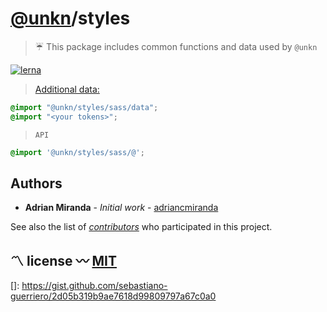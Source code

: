 # [@unkn](https://www.npmjs.com/org/unkn)/styles
> ☔️ This package includes common functions and data used by `@unkn`

<!----------------------------------------------------------------------------------------------------------------------------
 |
 | BADGES
 |
-'--------------------------------------------------------------------------------------------------------------------------->

[![lerna][lerna]][lerna-url]

<!----------------------------------------------------------------------------------------------------------------------------
 |
 | GETTING STARTED
 |
-'--------------------------------------------------------------------------------------------------------------------------->

> [Additional data:](https://sass-lang.com/documentation/js-api#data)

```scss
@import "@unkn/styles/sass/data";
@import "<your tokens>";
```

> `API`

```scss
@import '@unkn/styles/sass/@';
```

<!----------------------------------------------------------------------------------------------------------------------------
 |
 | AUTHORS
 |
-'--------------------------------------------------------------------------------------------------------------------------->

## Authors

* **Adrian Miranda** - *Initial work* - [adriancmiranda](https://github.com/adriancmiranda)

See also the list of _[contributors][CONTRIBUTORS]_ who participated in this project.

[CONTRIBUTORS]: https://github.com/unknjs/unkn/graphs/contributors


<!----------------------------------------------------------------------------------------------------------------------------
 |
 | LICENSE
 |
-'--------------------------------------------------------------------------------------------------------------------------->

## 〽️ license 〰️ [MIT](https://npm.runkit.com/@unkn/express/LICENSE)


<!----------------------------------------------------------------------------------------------------------------------------
 |
 | LINKS: BADGES
 |
-'--------------------------------------------------------------------------------------------------------------------------->

<!-- application -->
[lerna]: https://img.shields.io/badge/maintained%20with-lerna-cc00ff.svg
[lerna-url]: https://lernajs.io/


<!----------------------------------------------------------------------------------------------------------------------------
 |
 | LINKS: REFERENCES
 |
-'--------------------------------------------------------------------------------------------------------------------------->

<!-- typography -->
[typography-vertical-rhythms]: https://zellwk.com/blog/why-vertical-rhythms/
[]: https://gist.github.com/sebastiano-guerriero/2d05b319b9ae7618d99809797a67c0a0
